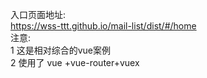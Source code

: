 入口页面地址:  
https://wss-ttt.github.io/mail-list/dist/#/home  
注意:  
1 这是相对综合的vue案例  
2 使用了 vue +vue-router+vuex  
